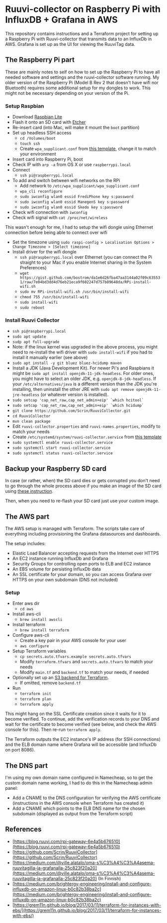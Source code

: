 # Ruuvi-collector on Raspberry Pi with InfluxDB + Grafana in AWS

This repository contains instructions and a Terraform project for setting up a Raspberry Pi with Ruuvi-collector that transmits data to an InfluxDb in AWS. Grafana is set up as the UI for viewing the RuuviTag data.

## The Raspberry Pi part

These are mainly notes to self on how to set up the Raspberry Pi to have all needed software and settings and the ruuvi-collector software running. My older version of the Raspberry Pi (Model B Rev 2 that doesn't have wifi nor Bluetooth) requires some additional setup for my dongles to work. This might not be necessary depending on your version of the Pi.

### Setup Raspbian

- Download [Raspbian Lite](https://www.raspberrypi.org/downloads/raspbian/)
- Flash it onto an SD card with [Etcher](https://etcher.io)
- Re-insert card (into Mac, will make it mount the `boot` partition)
- Set up headless SSH access
    - `cd /Volumes/boot`
    - `touch ssh`
    - Create `wpa_supplicant.conf` from [this template](raspberry-pi/wpa_supplicant.conf), change it to match your environment
- Insert card into Raspberry Pi, boot
- Check IP with `arp -a` from OS X or use `raspberrypi.local`
- Connect
    - `ssh pi@raspberrypi.local`
- To add and switch between wifi networks on the RPi
    - Add network to `/etc/wpa_supplicant/wpa_supplicant.conf`
    - `wpa_cli reconfigure`
    - `sudo iwconfig wlan0 essid FrediPhone key s:password`
    - `sudo iwconfig wlan0 essid ManegenS key s:password`
    - `sudo iwconfig wlan0 essid Skedo key s:password`
- Check wifi connection with `iwconfig`
- Check wifi signal with `cat /proc/net/wireless`

This wasn't enough for me, I had to setup the wifi dongle using Ethernet connection before being able to connect over wifi

- Set the timezone using `sudo raspi-config > Localisation Options > Change Timezone > [Select timezone]`
- Install driver for the wifi dongle
    - `ssh pi@raspberrypi.local` over Ethernet (you can connect the Pi straight to your Mac if you enable Internet sharing in the System Preferences)
    - `wget https://gist.github.com/bostrom/da1e6d26fba47aa3144a02f09c635531/raw/7e04bd3dd4d76eb21eca9f602247d757b89648da/RPi-install-wifi.sh`
    - `sudo mv RPi-install-wifi.sh /usr/bin/install-wifi`
    - `chmod 755 /usr/bin/install-wifi`
    - `sudo install-wifi`
    - `sudo reboot`

### Install Ruuvi Collector

- `ssh pi@raspberrypi.local`
- `sudo apt update`
- `sudp apt full-upgrade`
- Note: if the linux kernel was upgraded in the above process, you might need to re-install the wifi driver with `sudo install-wifi` if you had to install it manually earlier (see above)
- `sudo apt install -y git bluez bluez-hcidump maven`
- Install a JDK (Java Development Kit). For newer Pi's and Raspbians it might be `sudo apt install openjdk-11-jdk-headless`. For older ones, you might have to select an older JDK, e.g. `openjdk-8-jdk-headless`. If your `/etc/alternatives/java` is a different version than the JDK you're installing, then uninstall the other JRE with `sudo apt remove openjdk-11-jre-headless` (or whatever version is installed).
- ``sudo setcap 'cap_net_raw,cap_net_admin+eip' `which hcitool` ``
- ``sudo setcap 'cap_net_raw,cap_net_admin+eip' `which hcidump` ``
- `git clone https://github.com/Scrin/RuuviCollector.git`
- `cd RuuviCollector`
- `mvn clean package`
- Edit `ruuvi-collector.properties` and `ruuvi-names.properties`, modify to match your needs
- Create `/etc/systemd/system/ruuvi-collector.service` from [this template](raspberry-pi/ruuvi-collector.service)
- `sudo systemctl enable ruuvi-collector.service`
- `sudo systemctl start ruuvi-collector.service`
- `sudo systemctl status ruuvi-collector.service`

## Backup your Raspberry SD card

In case (or rather, when) the SD card dies or gets corrupted you don't need to go through the whole process above if you make an image of the SD card using [these instruction](https://medium.com/better-programming/backing-up-your-raspberry-pi-sd-card-on-mac-the-simple-way-398a630f899c).

Then, when you need to re-flash your SD card just use your custom image.

## The AWS part

The AWS setup is managed with Terraform. The scripts take care of everything including provisioning the Grafana datasources and dashboards.

The setup includes:
- Elastic Load Balancer accepting requests from the Internet over HTTPS
- An EC2 instance running InfluxDb and Grafana
- Security Groups for controlling open ports to ELB and EC2 instance
- An EBS volume for persisting InfluxDb data
- An SSL certificate for your domain, so you can access Grafana over HTTPS on your own subdomain (DNS not included)

### Setup

- Enter aws dir
    - `cd aws`
- Install aws-cli
    - `brew install awscli`
- Install terraform
    - `brew install terraform`
- Configure aws-cli
    - Create a key pair in your AWS console for your user
    - `aws configure`
- Setup Terraform variables
    - `cp secrets.auto.tfvars.example secrets.auto.tfvars`
    - Modify `terraform.tfvars` and `secrets.auto.tfvars` to match your needs
    - Modify `main.tf` and `backend.tf` to match your needs, if needed
- Optionally set up an [S3 backend for Terraform](https://www.terraform.io/docs/backends/types/s3.html).
    - If omitted, remove `backend.tf`
- Run
    - `terraform init`
    - `terraform plan`
    - `terraform apply`

This might hang on the SSL Certificate creation since it waits for it to become verified. To continue, add the verification records to your DNS and wait for the certificate to become verified (see below, and check the AWS console for this). Then re-run `terraform apply`.

The Terraform outputs the EC2 instance's IP address (for SSH connections) and the ELB domain name where Grafana will be accessible (and InfluxDb on port 8086).

## The DNS part

I'm using my own domain name configured in Namecheap, so to get the custom domain name working, I had to do this in the Namecheap admin panel:

- Add a CNAME to the DNS configuration for verifying the AWS certificate (instructions in the AWS console when Terraform has created it)
- Add a CNAME which points to the ELB DNS name for the chosen subdomain (displayed as output from the Terraform script)


## References
- [https://blog.ruuvi.com/rpi-gateway-6e4a5b676510](https://blog.ruuvi.com/rpi-gateway-6e4a5b676510)
- [https://github.com/Scrin/RuuviCollector](https://github.com/Scrin/RuuviCollector)
- [https://medium.com/@ville.alatalo/oma-s%C3%A4%C3%A4asema-ruuvitagilla-ja-grafanalla-25c823f20a20](https://medium.com/@ville.alatalo/oma-s%C3%A4%C3%A4asema-ruuvitagilla-ja-grafanalla-25c823f20a20) (In Finnish)
- [https://medium.com/brightergy-engineering/install-and-configure-influxdb-on-amazon-linux-b0c82b38ba2c](https://medium.com/brightergy-engineering/install-and-configure-influxdb-on-amazon-linux-b0c82b38ba2c)
- [https://grem11n.github.io/blog/2017/03/11/terraform-for-instances-with-ebs/](https://grem11n.github.io/blog/2017/03/11/terraform-for-instances-with-ebs/)
